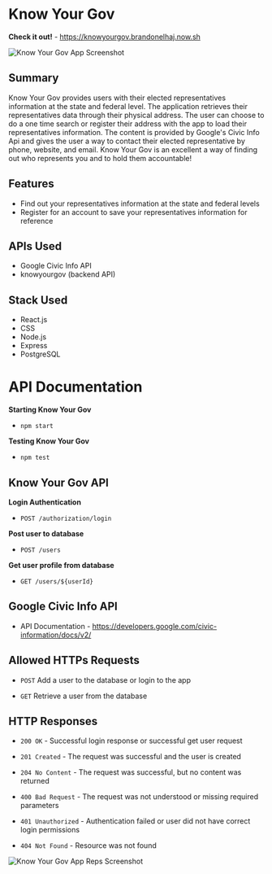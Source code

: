 # Know Your Gov

**Check it out!** - https://knowyourgov.brandonelhaj.now.sh

![Know Your Gov App Screenshot](/src/images/knowyourgov_home.png "Know Your Gov")  

## Summary

Know Your Gov provides users with their elected representatives information at the state and federal level. The application retrieves their representatives data through their physical address. The user can choose to do a one time search or register their address with the app to load their representatives information. The content is provided by Google's Civic Info Api and gives the user a way to contact their elected representative by phone, website, and email. Know Your Gov is an excellent a way of finding out who represents you and to hold them accountable!

## Features 
- Find out your representatives information at the state and federal levels
- Register for an account to save your representatives information for reference

## APIs Used
- Google Civic Info API
- knowyourgov (backend API)

## Stack Used
- React.js
- CSS
- Node.js
- Express
- PostgreSQL

# API Documentation

**Starting Know Your Gov**

- `npm start`

**Testing Know Your Gov**

- `npm test`

## Know Your Gov API

**Login Authentication**

- `POST /authorization/login`

**Post user to database**

- `POST /users`

**Get user profile from database**

- `GET /users/${userId}`

## Google Civic Info API

- API Documentation - https://developers.google.com/civic-information/docs/v2/

## Allowed HTTPs Requests

- `POST` Add a user to the database or login to the app

- `GET` Retrieve a user from the database 

## HTTP Responses

- `200 OK` - Successful login response or successful get user request

- `201 Created` - The request was successful and the user is created

- `204 No Content` - The request was successful, but no content was returned

- `400 Bad Request` - The request was not understood or missing required parameters

- `401 Unauthorized` - Authentication failed or user did not have correct login permissions

- `404 Not Found` - Resource was not found

![Know Your Gov App Reps Screenshot](/src/images/knowyourgov_reps.png "Know Your Gov Reps")



